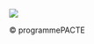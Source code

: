 ![](<images/VMC Double Flux en habitat individuel - neuf et rénovation - 21/_page_0_Figure_0.jpeg>)

© programmePACTE